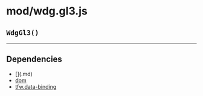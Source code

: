 # mod/wdg.gl3.js
## `WdgGl3()`




----

## Dependencies
* [$]($.md)
* [dom](dom.md)
* [tfw.data-binding](tfw.data-binding.md)